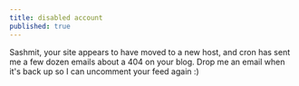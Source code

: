 ```yaml
---
title: disabled account
published: true
---
```


Sashmit, your site appears to have moved to a new host, and cron has
sent me a few dozen emails about a 404 on your blog. Drop me an email
when it's back up so I can uncomment your feed again :)
